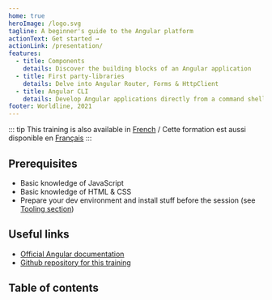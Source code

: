 ```yaml
---
home: true
heroImage: /logo.svg
tagline: A beginner's guide to the Angular platform
actionText: Get started →
actionLink: /presentation/
features:
  - title: Components
    details: Discover the building blocks of an Angular application
  - title: First party-libraries
    details: Delve into Angular Router, Forms & HttpClient
  - title: Angular CLI
    details: Develop Angular applications directly from a command shell
footer: Worldline, 2021
---
```


::: tip
This training is also available in [French](/fr/) / Cette formation est aussi disponible en [Français](/fr/)
:::

## Prerequisites

- Basic knowledge of JavaScript
- Basic knowledge of HTML & CSS
- Prepare your dev environment and install stuff before the session (see [Tooling section](tooling))

## Useful links

- [Official Angular documentation](https://angular.io/docs)
- [Github repository for this training](https://github.com/worldline/angular-training)

## Table of contents

<GlobalTableOfContents />